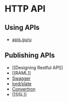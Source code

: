# HTTP API


## Using APIs

- [apis.guru](https://apis.guru/)

## Publishing APIs

- [[Designing Restful API]]
- [[RAML]]
- [Swagger](http://swagger.io/)
- [lord/slate](https://github.com/lord/slate)
- [Convertron](https://apitransformer.com/)
- [[SSL]]
